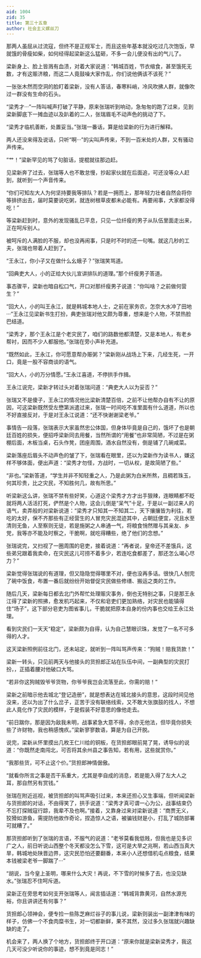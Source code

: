 ```yaml
---
aid: 1004
zid: 35
title: 第三十五章
author: 社会主义螺丝刀
---
```


那两人虽屈从过流寇，但终不是正规军士，而且这些年基本就没吃过几次饱饭，早就饿的骨瘦如柴，如何经得起梁新这么猛砸，不多一会儿便没有出的气儿了。

梁新身上、脸上皆溅有血渍，对着大家说道：“韩城百姓，节衣缩食，甚至饿死无数，才有这赈济粮，而这二人竟鼓噪大家作乱，你们说他俩该不该死？”

一张张木然而空洞的脸盯着梁新，没有人答话，春寒料峭，冷风吹拂人群，就像吹过一群没有生命的石头。

“梁秀才···”一阵叫喊声打破了平静，原来张瑞听到响动，急匆匆的跑了过来，见到梁新脚底下一摊血迹以及趴着的二人，张瑞眉毛不动声色的挑动了下。

“梁秀才临机善断，处置妥当。”张瑞一番话，算是给梁新的行为进行解释。

两人还没来得及说话，只听“啊···”的尖叫声传来，不到一百米处的人群，又有骚动声传来。

“艹！”梁新罕见的骂了句脏话，提棍就往那边赶。

见梁新奔了过去，张瑞等人也不敢怠慢，抄起家伙就在后面追，可还没等众人赶到，就听到一个声音传来。

“你们可知左大人为何坚持要我等排队？若是一拥而上，那年轻力壮者自然会将你等排挤出去，届时莫要说吃粥，就连树根草皮都未必能有。再要闹事，大家都没得吃！”

等梁新赶到时，意外的发现骚乱已平息，只见一位纤瘦的男子从队伍里面走出来，正在呵斥别人。

被呵斥的人满脸的不服，却也没再闹事，只是时不时的还一句嘴。就这几秒的工夫，张瑞也带着人赶到了。

“王永江，你小子又在做什么幺蛾子？”张瑞笑骂道。

“回典吏大人，小的正给大伙儿宣讲排队的道理。”那个纤瘦男子答道。

事态骤平，梁新也暗自松口气，开口对那纤瘦男子说道：“你叫啥？之前做何营生？”

“回大人，小的叫王永江，就是韩城本地人士，之前在家务农，怎奈大水冲了田地···”王永江见梁新书生打扮，典吏张瑞对他又颇为尊重，想来是个人物，不禁热脸巴结道。

“梁秀才，那个王永江是个老灾民了，咱们的路数他都清楚，又是本地人，有老乡帮衬，因而不少人都服他。”张瑞在旁小声补充道。

“既然如此，王永江，你可愿意帮办赈粥？”梁新刚从战场上下来，几经生死，一开口，竟是一股不容商谈的语气。

“回大人，小的万分情愿。”王永江喜道，不停拱手作揖。

王永江说完，梁新才转过头对着张瑞问道：“典吏大人以为妥否？”

张瑞又不是傻子，王永江的情况他比梁新清楚百倍，之前不让他帮办自有不让的原因，可这梁新既然受左懋第派遣过来，张瑞一时间吃不准里面有什么道道，所以也不好直接反对，于是对王永江说道：“还不快谢谢梁老爷。”

事情告一段落，张瑞表示大家虽然忠公体国，但身体毕竟是自己的，饿坏了也是朝廷百姓的损失，便招呼梁新同去用餐，当然所谓的“用餐”也非常简陋，不过是在粥棚后面，木板当桌，石头作凳，团座周围，酒水自然没有，倒是铺了几碗咸菜。

梁新落座后眉头不动声色的皱了下，张瑞看在眼里，还以为梁新作为读书人，嫌这样不够体面，便出声道：“梁秀才勿怪，方战时，一切从权，是故简陋了些。”

“非也。”梁新答道，“学生并非不知轻重之人，乃是此粥为白米所熬，且稠若珠玉，何其珍贵，比之灾民，不知胜何几，故有所思。”

听梁新这么讲，张瑞不禁有些好笑，心道这个梁秀才方才出手狠辣，连眼睛都不眨就将两人活活打死，俨然是个人物，这会儿倒是“呆气”十足，于是以一副过来人的语气，卖弄般的对梁新说道：“梁秀才只知其一不知其二，天下攘攘皆为利往，若吃的太好，保不齐那些有正经营生的人冒充灾民混迹其中，占朝廷便宜，况且水至清则无鱼，人至察则无徒，若是施粥之人串通一气，将粮食悄然赠与其亲友、乡党，我等亦不能及时察之，干脆啊，就吃得糟些，绝了他们的念想。”

张瑞说完，又扫视了一圈周围的皂吏，接着说道：“再者说，皇帝还不差饿兵，这些弟兄跟着我卖命，在灾民这儿可捞不着多少，若连吃食都差了，那还怎么竭心尽力？”

梁新觉得张瑞说的有道理，但又隐隐觉得哪里不对，便也没再多话。很快几人刨完了碗中饭食，布置一番后就纷纷开始督促灾民做些修缮、搬运之类的工作。

随后几天，梁新每日都去北门外帮忙处理赈灾事务，倒也无特别之事，只是那王永江得了梁新的照拂，愈发机巧起来，不仅和皂吏们更加熟络，对灾民也能镇得住“场子”，这下部分皂吏为图省事儿，干脆就把原本自身的份内事也交给王永江处理。

看到灾民们一天天“稳定”，梁新颇为自得，认为自己慧眼识珠，发觉了一名不可多得的人才。

这天梁新照例前往北门，还未站定，就听到一阵叫骂声传来：“狗贼！赔我货款！”

梁新一转头，只见前两天与他接头的货担郎正站在队伍中间，一副典型的灾民打扮，，正插着腰对他破口大骂。

“若非你这狗贼毁爷爷货物，你爷爷我岂会流落至此，你需的赔！”

梁新之前暗示他去城北“登记造册”，就是想表达在城北接头的意思，这段时间见他没来，还以为出了什么岔子，正苦于没有联络线索，又不敢大张旗鼓的找人，不想此人竟化作了灾民的模样，于是假装不好意思的像他走去。

“前日踹你，那是因为敌我未明，战事紧急大意不得，余亦无他法，但毕竟你损失些了许财物，我也稍感愧疚。”梁新寥寥数语，算是为自己开脱。

说完，梁新从怀里摸出几枚王仁川给的铜板，在货担郎眼前晃了晃，诱导似的说道：“你既然走南闯北，可否将其余州县之事告知，若有用，这些就赏你。”

“我那些货，可不止这个价。”货担郎神情倨傲。

“就看你所言之事是否干系重大，尤其是李自成的消息，若是能入得了左大人之耳，那自然另有赏钱。”

张瑞在附近巡视，被货担郎的叫骂声吸引过来，本来还担心又生事端，但听闻梁新与货担郎的对话，不由得笑了，拱手说道：“梁秀才真可谓一心为公，战事结束仍不忘打探贼寇行踪，我辈不及也啊。”接着，又靠身过来对梁新说道：“商贾无义，狡猾如游鱼，需提防他故作奇论，捏造惊人之语，被骗钱财是小，打乱了城防部署可就糟了。”

那货担郎听到了张瑞的言语，不服气的说道：“老爷莫看我低贱，但我也是见多识广之人，前日听说山西整个冬天都没怎么下雪，这可是大旱之兆啊，若山西当真大旱，韩城地处陕晋边界，这灾民恐怕还要翻番，本来小人还想借机屯点粮食，结果本钱被梁老爷一脚踹了···”

“胡说，当今皇上圣明，哪来什么大灾！再说，不下雪的时候多了去，也没见缺水。”张瑞忍不住呵斥道。

梁新正在旁思考如何支开张瑞等人，闻言插话道：“韩城背靠黄河，自然水源充裕，你且讲讲还有何事？”

货担郎心领神会，便专捡一些陈芝麻烂谷子的事儿说，梁新则装出一副津津有味的样子，仿佛一个不食肉糜书生，对一切都新鲜，果不其然，没过多久张瑞就兴趣缺缺的走了。

机会来了，两人换了个地方，货担郎终于开口道：“原来你就是梁新梁秀才，我这几天可没少听说你的事迹，想不到竟是同志！”
